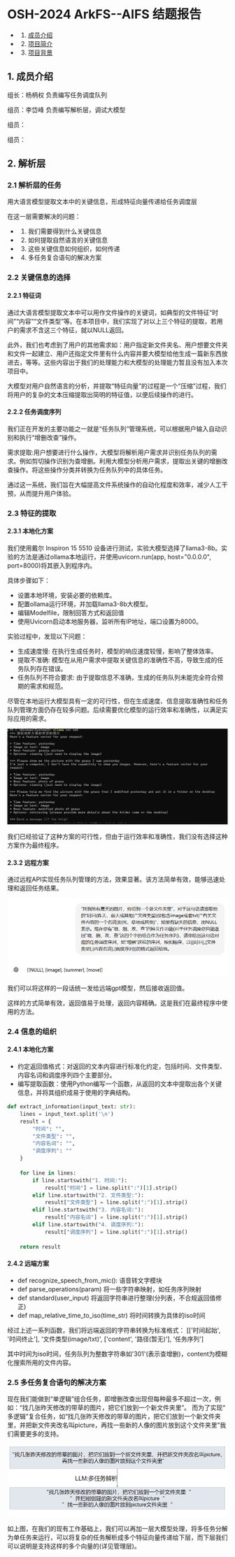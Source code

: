 # OSH-2024 ArkFS--AIFS 结题报告

* 1. [成员介绍](#)
* 2. [项目简介](#-1)
* 3. [项目背景](#-1)


##  1. <a name=''></a>成员介绍

组长：杨柄权 负责编写任务调度队列

组员：李岱峰 负责编写解析层，调试大模型

组员：

组员：


## 2. 解析层

### 2.1 解析层的任务

用大语言模型提取文本中的关键信息，形成特征向量传递给任务调度层

在这一层需要解决的问题：
- 1. 我们需要得到什么关键信息
- 2. 如何提取自然语言的关键信息
- 3. 这些关键信息如何组织，如何传递
- 4. 多任务复合语句的解决方案
  
### 2.2 关键信息的选择

#### 2.2.1 特征词

通过大语言模型提取文本中可以用作文件操作的关键词，如典型的文件特征“时间”“内容”“文件类型”等。在本项目中，我们实现了对以上三个特征的提取，若用户的需求不含这三个特征，就以NULL返回。

此外，我们也考虑到了用户的其他需求如：用户指定新文件夹名、用户想要文件夹和文件一起建立、用户还指定文件里有什么内容并要大模型给他生成一篇新东西放进去，等等。这些内容出于我们的处理能力和大模型的处理能力暂且没有加入本次项目中。

大模型对用户自然语言的分析，并提取“特征向量”的过程是一个“压缩”过程，我们将用户的复杂的文本压缩提取出简明的特征值，以便后续操作的进行。

#### 2.2.2 任务调度序列

我们正在开发的主要功能之一就是“任务队列”管理系统，可以根据用户输入自动识别和执行“增删改查”操作。

需求提取:用户想要进行什么操作，大模型将解析用户需求并识别任务队列的需求。例如剪切操作识别为查增删。利用大模型分析用户需求，提取出关键的增删改查操作。将这些操作分类并转换为任务队列中的具体任务。

通过这一系统，我们旨在大幅提高文件系统操作的自动化程度和效率，减少人工干预，从而提升用户体验。


### 2.3 特征的提取

#### 2.3.1 本地化方案

我们使用戴尔 Inspiron 15 5510 设备进行测试，实验大模型选择了llama3-8b。实验的方法是通过ollama本地运行，并使用uvicorn.run(app, host="0.0.0.0", port=8000)将其嵌入到程序内。

具体步骤如下：

- 设置本地环境，安装必要的依赖库。
- 配置ollama运行环境，并加载llama3-8b大模型。
- 编辑Modelfile，限制回答方式和返回值
- 使用Uvicorn启动本地服务器，监听所有IP地址，端口设置为8000。

实验过程中，发现以下问题：

- 生成速度慢: 在执行生成任务时，模型的响应速度较慢，影响了整体效率。
- 提取不准确: 模型在从用户需求中提取关键信息的准确性不高，导致生成的任务队列存在错误。
- 任务队列不符合要求: 由于提取信息不准确，生成的任务队列未能完全符合预期的需求和规范。

尽管在本地运行大模型具有一定的可行性，但在生成速度、信息提取准确性和任务队列管理方面仍存在较多问题。后续需要优化模型的运行效率和准确性，以满足实际应用的需求。

![Alt](../../pics/test_model.png)

我们已经验证了这种方案的可行性，但由于运行效率和准确性，我们没有选择这种方案作为最终程序。

#### 2.3.2 远程方案

通过远程API实现任务队列管理的方法，效果显著。该方法简单有效，能够迅速处理和返回任务结果。

![Alt](../../pics/test_model2.png)

我们可以将这样的一段话统一发给远端gpt模型，然后接收返回值。

这样的方式简单有效，返回值易于处理，返回内容精确。这是我们在最终程序中使用的方法。

### 2.4 信息的组织

#### 2.4.1 本地化方案

- 约定返回值格式：对返回的文本内容进行标准化约定，包括时间、文件类型、内容名词和调度序列四个主要部分。
- 编写提取函数：使用Python编写一个函数，从返回的文本中提取出各个关键信息，并将其组织成易于使用的字典结构。

```python
def extract_information(input_text: str):
    lines = input_text.split('\n')
    result = {
        "时间": "",
        "文件类型": "",
        "内容名词": "",
        "调度序列": ""
    }

    for line in lines:
        if line.startswith("1. 时间:"):
            result["时间"] = line.split(":")[1].strip()
        elif line.startswith("2. 文件类型:"):
            result["文件类型"] = line.split(":")[1].strip()
        elif line.startswith("3. 内容名词:"):
            result["内容名词"] = line.split(":")[1].strip()
        elif line.startswith("4. 调度序列:"):
            result["调度序列"] = line.split(":")[1].strip()

    return result

```

#### 2.4.2 远端方案

- def recognize_speech_from_mic():  语音转文字模块
- def parse_operations(param)  将一些字符串映射，如任务序列映射
- def standard(user_input)         将返回字符串进行整理(分列表，不合规返回值修正)
- def map_relative_time_to_iso(time_str) 将时间转换为具体的iso时间

经过上述一系列函数，我们将远端返回的字符串转换为标准格式：
[['时间起始', '时间终止'], '文件类型(image/txt)', ['content', '路径(暂无)'], '任务序列']

其中时间为iso时间，任务队列为整数字符串如'301'(表示查增删)，content为模糊化搜索所用的文件内容。

### 2.5 多任务复合语句的解决方案

现在我们能做到“单逻辑”组合任务，即增删改查出现但每种最多不超过一次，例如：“找几张昨天修改的带草的图片，把它们放到一个新文件夹里”。
而为了实现“ 多逻辑”复合任务，如“找几张昨天修改的带草的图片，把它们放到一个新文件夹里，并把新文件夹改名叫picture，再找一些新的人像的图片放到这个文件夹里”我们需要更多的支持。

![Alt](../../pics/multi_tsak.png)


如上图，在我们的现有工作基础上，我们可以再加一层大模型处理，将多任务分解为单任务来运行，可以将复杂的任务解析成多个特征向量传递给下层，而下层我们可以说明是支持这样的多个向量的(详见管理层)。